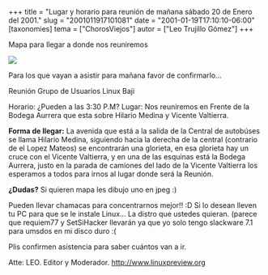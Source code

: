 +++
title = "Lugar  y horario para reunión de mañana sábado 20 de Enero del 2001."
slug = "2001011917101081"
date = "2001-01-19T17:10:10-06:00"
[taxonomies]
tema = ["ChorosViejos"]
autor = ["Leo Trujillo Gómez"]
+++

Mapa para llegar a donde nos reuniremos

![](http://glib.linuxmexico.org/reunion.jpg)

Para los que vayan a asistir para mañana favor de confirmarlo...

Reunión Grupo de Usuarios Linux Baji

Horario: ¿Pueden a las 3:30 P.M?
Lugar: Nos reuniremos en Frente de la Bodega Aurrera que esta sobre
Hilario Medina y Vicente Valtierra.

**Forma de llegar:** La avenida que está a la salida de la Central de
autobúses se llama Hilario Medina, siguiendo hacia la derecha de la
central (contrario de el Lopez Mateos) se encontrarán una glorieta, en
esa glorieta hay un cruce con el Vicente Valtierra, y en una de las
esquinas está la Bodega Aurrera, justo en la parada de camiones del lado
de la Vicente Valtierra los esperamos a todos para irnos al lugar donde
será la Reunión.

**¿Dudas?** Si quieren mapa les dibujo uno en jpeg :)

Pueden llevar chamacas para concentrarnos mejor!! :D Si lo desean lleven
tu PC para que se le instale Linux... La distro que ustedes quieran.
(parece que requiem77 y SetSiHacker llevarán ya que yo solo tengo
slackware 7.1 para umsdos en mi disco duro :(

Plis confirmen asistencia para saber cuántos van a ir.

Atte: LEO.
Editor y Moderador.
<http://www.linuxpreview.org>
